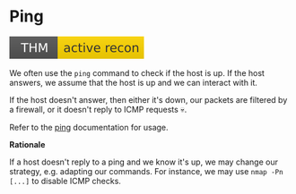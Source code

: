# Ping

[![activerecon](../../../../_badges/thm/activerecon.svg)](https://tryhackme.com/room/activerecon)

<div class="row row-cols-lg-2"><div>

We often use the `ping` command to check if the host is up. If the host answers, we assume that the host is up and we can interact with it.

If the host doesn't answer, then either it's down, our packets are filtered by a firewall, or it doesn't reply to ICMP requests 💀.

Refer to the [ping](/operating-systems/networking/commands/index.md#command-ping) documentation for usage.
</div><div>

**Rationale**

If a host doesn't reply to a ping and we know it's up, we may change our strategy, e.g. adapting our commands. For instance, we may use `nmap -Pn [...]` to disable ICMP checks.
</div></div>